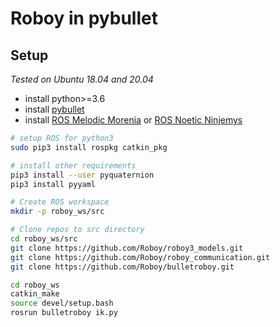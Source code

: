# Roboy in pybullet

## Setup
*Tested on Ubuntu 18.04 and 20.04*
- install python>=3.6
- install [pybullet](https://github.com/bulletphysics/bullet3/blob/master/README.md#pybullet)
- install [ROS Melodic Morenia](http://wiki.ros.org/melodic/Installation/Ubuntu) or [ROS Noetic Ninjemys](http://wiki.ros.org/noetic/Installation)

```bash
# setup ROS for python3
sudo pip3 install rospkg catkin_pkg

# install other requirements
pip3 install --user pyquaternion
pip3 install pyyaml

# Create ROS workspace
mkdir -p roboy_ws/src

# Clone repos to src directory
cd roboy_ws/src
git clone https://github.com/Roboy/roboy3_models.git
git clone https://github.com/Roboy/roboy_communication.git
git clone https://github.com/Roboy/bulletroboy.git

cd roboy_ws
catkin_make
source devel/setup.bash
rosrun bulletroboy ik.py
```
